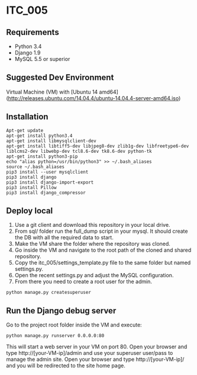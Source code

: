 ITC_005
=======

Requirements
------------
* Python 3.4
* Django 1.9
* MySQL 5.5 or superior

Suggested Dev Environment
-------------------------
Virtual Machine (VM) with [Ubuntu 14 amd64] (http://releases.ubuntu.com/14.04.4/ubuntu-14.04.4-server-amd64.iso)

## Installation

~~~
Apt-get update
apt-get install python3.4
apt-get install libmysqlclient-dev
apt-get install libtiff5-dev libjpeg8-dev zlib1g-dev libfreetype6-dev liblcms2-dev libwebp-dev tcl8.6-dev tk8.6-dev python-tk
apt-get install python3-pip
echo "alias python=/usr/bin/python3" >> ~/.bash_aliases
source ~/.bash_aliases
pip3 install --user mysqlclient
pip3 install django
pip3 install django-import-export
pip3 install Pillow
pip3 install django_compressor
~~~

## Deploy local

1. Use a git client and download this repository in your local drive.
1. From sql/ folder run the full_dump script in your mysql. It should create the DB with all the required data to start.
1. Make the VM share the folder where the repository was cloned.
1. Go inside the VM and navigate to the root path of the cloned and shared repository.
1. Copy the itc_005/settings_template.py file to the same folder but named settings.py.
1. Open the recent settings.py and adjust the MySQL configuration.
1. From there you need to create a root user for the admin.
~~~
python manage.py createsuperuser
~~~

## Run the Django debug server

Go to the project root folder inside the VM and execute:
~~~
python manage.py runserver 0.0.0.0:80
~~~
This will start a web server in your VM on port 80.
Open your browser and type http://[your-VM-ip]/admin and use your superuser user/pass to manage the admin site.
Open your browser and type http://[your-VM-ip]/ and you will be redirected to the site home page.
